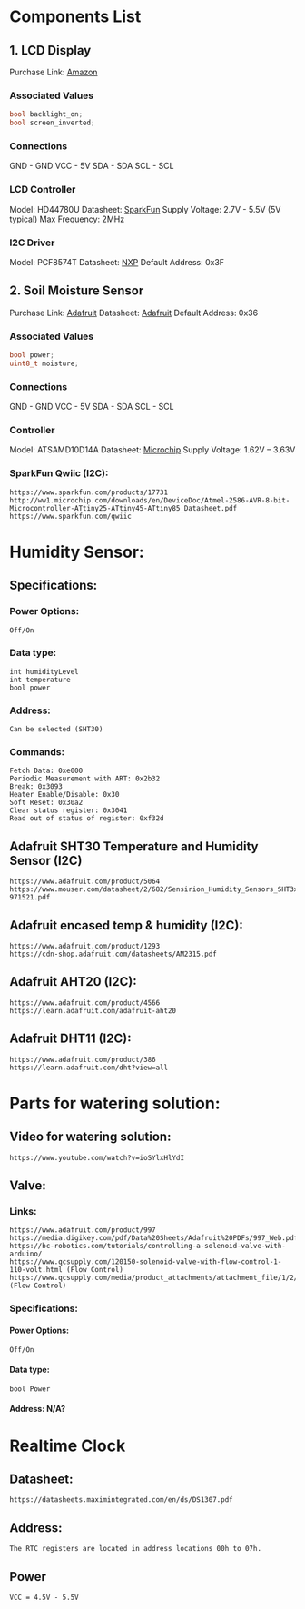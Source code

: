 # Components List

## 1. LCD Display

Purchase Link: [Amazon](https://www.amazon.com/SunFounder-Serial-Module-Arduino-Mega2560/dp/B01GPUMP9C/ref=sr_1_5?dchild=1&keywords=i2c+lcd&qid=1631548048&sr=8-5)

### Associated Values

```c
bool backlight_on;
bool screen_inverted;
```

### Connections

GND - GND
VCC - 5V
SDA - SDA
SCL - SCL

### LCD Controller

Model: HD44780U
Datasheet: [SparkFun](https://www.sparkfun.com/datasheets/LCD/HD44780.pdf)
Supply Voltage: 2.7V - 5.5V (5V typical)
Max Frequency: 2MHz

### I2C Driver

Model: PCF8574T
Datasheet: [NXP](https://www.nxp.com/docs/en/data-sheet/PCF8574_PCF8574A.pdf)
Default Address: 0x3F

## 2. Soil Moisture Sensor

Purchase Link: [Adafruit](https://www.adafruit.com/product/4026)
Datasheet: [Adafruit](https://cdn-learn.adafruit.com/downloads/pdf/adafruit-stemma-soil-sensor-i2c-capacitive-moisture-sensor.pdf?timestamp=1634069203)
Default Address: 0x36

### Associated Values

```c
bool power;
uint8_t moisture;
```

### Connections

GND - GND
VCC - 5V
SDA - SDA
SCL - SCL

### Controller

Model: ATSAMD10D14A
Datasheet: [Microchip](https://ww1.microchip.com/downloads/en/DeviceDoc/Atmel-42242-SAM-D10_Datasheet.pdf)
Supply Voltage: 1.62V – 3.63V

### SparkFun Qwiic (I2C):
    https://www.sparkfun.com/products/17731
    http://ww1.microchip.com/downloads/en/DeviceDoc/Atmel-2586-AVR-8-bit-Microcontroller-ATtiny25-ATtiny45-ATtiny85_Datasheet.pdf
    https://www.sparkfun.com/qwiic

# Humidity Sensor:

## Specifications: 
### Power Options: 
    Off/On
### Data type:
    int humidityLevel
    int temperature
    bool power
### Address: 
    Can be selected (SHT30)

### Commands:
    Fetch Data: 0xe000
    Periodic Measurement with ART: 0x2b32
    Break: 0x3093
    Heater Enable/Disable: 0x30
    Soft Reset: 0x30a2
    Clear status register: 0x3041
    Read out of status of register: 0xf32d


## Adafruit SHT30 Temperature and Humidity Sensor (I2C)
    https://www.adafruit.com/product/5064
    https://www.mouser.com/datasheet/2/682/Sensirion_Humidity_Sensors_SHT3x_Datasheet_digital-971521.pdf

## Adafruit encased temp & humidity (I2C):
    https://www.adafruit.com/product/1293
    https://cdn-shop.adafruit.com/datasheets/AM2315.pdf

## Adafruit AHT20 (I2C):
    https://www.adafruit.com/product/4566
    https://learn.adafruit.com/adafruit-aht20

## Adafruit DHT11 (I2C):
    https://www.adafruit.com/product/386
    https://learn.adafruit.com/dht?view=all






# Parts for watering solution:

## Video for watering solution: 
    https://www.youtube.com/watch?v=ioSYlxHlYdI

## Valve:
### Links:
    https://www.adafruit.com/product/997    
    https://media.digikey.com/pdf/Data%20Sheets/Adafruit%20PDFs/997_Web.pdf
    https://bc-robotics.com/tutorials/controlling-a-solenoid-valve-with-arduino/
    https://www.qcsupply.com/120150-solenoid-valve-with-flow-control-1-110-volt.html (Flow Control)
    https://www.qcsupply.com/media/product_attachments/attachment_file/1/2/120150_SS.pdf (Flow Control)

### Specifications:
#### Power Options: 
    Off/On
#### Data type:
    bool Power
#### Address: N/A?


# Realtime Clock

## Datasheet:
    https://datasheets.maximintegrated.com/en/ds/DS1307.pdf

## Address:
    The RTC registers are located in address locations 00h to 07h.

## Power
    VCC = 4.5V - 5.5V